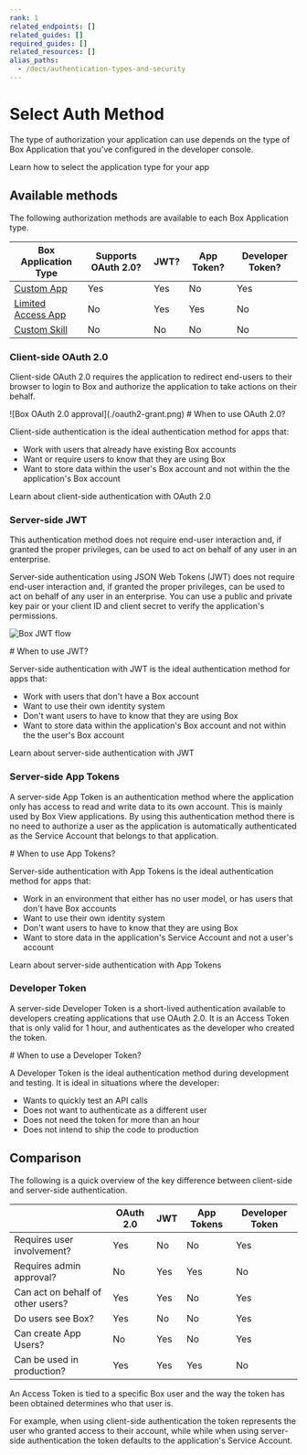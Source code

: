 ```yaml
---
rank: 1
related_endpoints: []
related_guides: []
required_guides: []
related_resources: []
alias_paths:
  - /docs/authentication-types-and-security
---
```


# Select Auth Method

The type of authorization your application can use depends on the type of
Box Application that you've configured in the developer console.

<CTA to="guide://applications/select">
  Learn how to select the application type for your app
</CTA>

## Available methods

The following authorization methods are available to each Box Application type.

<!-- markdownlint-disable line-length -->

| Box Application Type         | Supports OAuth 2.0? | JWT? | App Token? | Developer Token? |
| ---------------------------- | ------------------- | ---- | ---------- | ---------------- |
| [Custom App][custom-app]     | Yes                 | Yes  | No         | Yes              |
| [Limited Access App][la-app] | No                  | Yes  | Yes        | No               |
| [Custom Skill][custom-skill] | No                  | No   | No         | No               |

<!-- markdownlint-enable line-length -->

### Client-side OAuth 2.0

Client-side OAuth 2.0 requires the application to redirect end-users to their
browser to login to Box and authorize the application to take actions on their
behalf. 

<ImageFrame center width="400" shadow border>
  ![Box OAuth 2.0 approval](./oauth2-grant.png)
</ImageFrame>

<Message>
  # When to use OAuth 2.0?

Client-side authentication is the ideal authentication method for apps that:

- Work with users that already have existing Box accounts
- Want or require users to know that they are using Box
- Want to store data within the user's Box account and not within the the
  application's Box account

</Message>

<CTA to="guide://authentication/oauth2">
  Learn about client-side authentication with OAuth 2.0
</CTA>

### Server-side JWT

This authentication method does not require end-user
interaction and, if granted the proper privileges, can be used
to act on behalf of any user in an enterprise. 

Server-side authentication using JSON Web Tokens (JWT) does not require end-user
interaction and, if granted the proper privileges, can be used to act on behalf
of any user in an enterprise. You can use a public and private key pair or your
client ID and client secret to verify the application's permissions.

<ImageFrame center shadow border>

![Box JWT flow](./jwt-flow.png)

</ImageFrame>

<Message>
  # When to use JWT?

Server-side authentication with JWT is the ideal authentication method for apps
that:

- Work with users that don't have a Box account
- Want to use their own identity system
- Don't want users to have to know that they are using Box
- Want to store data within the application's Box account and not within the the
  user's Box account

</Message>

<CTA to="guide://authentication/jwt">
  Learn about server-side authentication with JWT
</CTA>

### Server-side App Tokens

A server-side App Token is an authentication method where the application only
has access to read and write data to its own account. This is mainly used by Box
View applications. By using this authentication method there is no need to
authorize a user as the application is automatically authenticated as the
Service Account that belongs to that application.

<Message>
  # When to use App Tokens?

Server-side authentication with App Tokens is the ideal authentication method
for apps that:

- Work in an environment that either has no user model, or has users that don't
  have Box accounts
- Want to use their own identity system
- Don't want users to have to know that they are using Box
- Want to store data in the application's Service Account and not a user's account

</Message>

<CTA to="guide://authentication/app-token">
  Learn about server-side authentication with App Tokens
</CTA>

### Developer Token

A server-side Developer Token is a short-lived authentication available to
developers creating applications that use OAuth 2.0. It is an Access
Token that is only valid for 1 hour, and authenticates as the developer who
created the token.

<Message>
  # When to use a Developer Token?

A Developer Token is the ideal authentication method during development and
testing. It is ideal in situations where the developer:

- Wants to quickly test an API calls
- Does not want to authenticate as a different user
- Does not need the token for more than an hour
- Does not intend to ship the code to production

</Message>

## Comparison

The following is a quick overview of the key difference between client-side and
server-side authentication.

<!-- markdownlint-disable line-length -->

|                                   | OAuth 2.0 | JWT | App Tokens | Developer Token |
| --------------------------------- | --------- | --- | ---------- | --------------- |
| Requires user involvement?        | Yes       | No  | No         | Yes             |
| Requires admin approval?          | No        | Yes | Yes        | No              |
| Can act on behalf of other users? | Yes       | Yes | No         | Yes             |
| Do users see Box?                 | Yes       | No  | No         | Yes             |
| Can create App Users?             | No        | Yes | No         | Yes             |
| Can be used in production?        | Yes       | Yes | Yes        | No              |

<!-- markdownlint-enable line-length -->

<Message>

An Access Token is tied to a specific Box user and the way the token has been
obtained determines who that user is.

For example, when using client-side authentication the token represents the
user who granted access to their account, while while when using server-side
authentication the token defaults to the application's Service Account.

</Message>

[custom-app]: guide://applications/custom-apps
[custom-skill]: guide://applications/custom-skills
[la-app]: guide://applications/web-app-integrations

